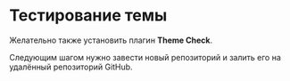 # Тестирование темы

Желательно также установить плагин **Theme Check**.

Следующим шагом нужно завести новый репозиторий и залить его на удалённый репозиторий GitHub.